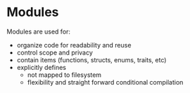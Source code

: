 # Modules

Modules are used for:
- organize code for readability and reuse
- control scope and privacy
- contain items (functions, structs, enums, traits, etc)
- explicitly defines
  - not mapped to filesystem
  - flexibility and straight forward conditional compilation